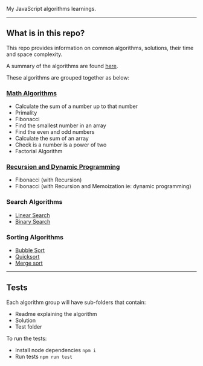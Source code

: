 My JavaScript algorithms learnings.

---
## What is in this repo?

This repo provides information on common algorithms, solutions, their time and space complexity.

A summary of the algorithms are found [here](summary.md).

These algorithms are grouped together as below:

### [Math Algorithms]('/math-algorithms')
- Calculate the sum of a number up to that number
- Primality
- Fibonacci
- Find the smallest number in an array
- Find the even and odd numbers
- Calculate the sum of an array
- Check is a number is a power of two
- Factorial Algorithm

### [Recursion and Dynamic Programming]('/recursion-dynamic')
- Fibonacci (with Recursion)
- Fibonacci (with Recursion and Memoization ie: dynamic programming)

### Search Algorithms
- [Linear Search]('/search-algorithms/linear-search')
- [Binary Search]('/search-algorithms/binary-search')

### Sorting Algorithms
- [Bubble Sort]('/sorting-algorithms/bubble-sort')
- [Quicksort]('/sorting-algorithms/quicksort')
- [Merge sort]('/sorting-algorithms/merge-sort')

---
## Tests
Each algorithm group will have sub-folders that contain:
- Readme explaining the algorithm
- Solution
- Test folder

To run the tests:
- Install node dependencies `npm i`
- Run tests `npm run test`
